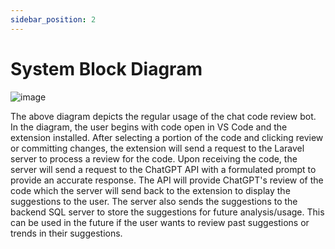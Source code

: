 ```yaml
---
sidebar_position: 2
---
```


# System Block Diagram

![image](https://github.com/Capstone-Projects-2023-Fall/project-code-review-chatbot/assets/70736675/748d83c8-b13b-4534-8d7b-738d977f00f1)


The above diagram depicts the regular usage of the chat code review bot. In the diagram, the user begins with code open in VS Code and the extension installed. 
After selecting a portion of the code and clicking review or committing changes, the extension will send a request to the Laravel server to process a review for the code. 
Upon receiving the code, the server will send a request to the ChatGPT API with a formulated prompt to provide an accurate response. 
The API will provide ChatGPT's review of the code which the server will send back to the extension to display the suggestions to the user.
The server also sends the suggestions to the backend SQL server to store the suggestions for future analysis/usage. This can be used in the future if the user wants to review past suggestions or trends in their suggestions.





